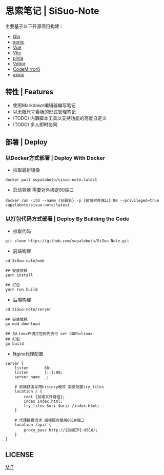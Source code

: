 # 思索笔记 | SiSuo-Note
主要基于以下开源项目构建：
- [Gin](https://github.com/gin-gonic/gin)
- [sonic](https://github.com/bytedance/sonic)
- [Vue](https://github.com/vuejs/core)
- [Vite](https://github.com/vitejs/vite)
- [pinia](https://github.com/vuejs/pinia)
- [Vditor](https://github.com/Vanessa219/vditor)
- [CodeMirror6](https://github.com/codemirror/dev)
- [axios](https://github.com/axios/axios)

## 特性 | Features
- 使用Markdown编辑器编写笔记
- 以无限尺寸看板的形式管理笔记
- (TODO)  内置脚本工具以支持功能的高度自定义
- (TODO)  多人即时协同

## 部署 | Deploy
### 以Docker方式部署 | Deploy With Docker
- 拉取最新镜像
```
docker pull supaloboto/sisuo-note:latest
```
- 启动容器 需要对外绑定80端口
```
docker run -itd --name {容器名} -p {前端对外端口}:80 --privileged=true supaloboto/sisuo-note:latest
```

### 以打包代码方式部署 | Deploy By Building the Code
- 拉取代码  
```
git clone https://github.com/supaloboto/SiSuo-Note.git
```
- 前端构建
```
cd SiSuo-note/web

## 安装依赖
yarn install

## 打包
yarn run build
```
- 后端构建
```
cd SiSuo-note/server

## 安装依赖
go mod download

## 为Linux环境打包则先执行 set GOOS=linux
## 打包
go build
```
- Nginx代理配置
```
server {
    listen       80;
    listen       [::]:80;
    server_name  _;
        
    # 前端路由采用history模式 需要配置try_files
    location / {
        root {前端文件路径};
        index index.html;
        try_files $uri $uri/ /index.html;
    }

    # 代理数据请求 后端服务使用8618端口
    location /api/ {
        proxy_pass http://{后端IP}:8618/;
    }
}
```

## LICENSE

[MIT](LICENSE)